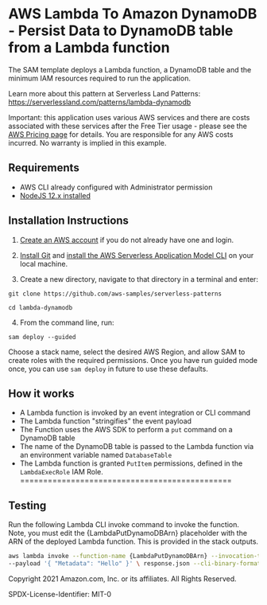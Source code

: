 # AWS Lambda To Amazon DynamoDB - Persist Data to DynamoDB table from a Lambda function

The SAM template deploys a Lambda function, a DynamoDB table and the minimum IAM resources required to run the application. 

Learn more about this pattern at Serverless Land Patterns: https://serverlessland.com/patterns/lambda-dynamodb

Important: this application uses various AWS services and there are costs associated with these services after the Free Tier usage - please see the [AWS Pricing page](https://aws.amazon.com/pricing/) for details. You are responsible for any AWS costs incurred. No warranty is implied in this example.

## Requirements

* AWS CLI already configured with Administrator permission
* [NodeJS 12.x installed](https://nodejs.org/en/download/)

## Installation Instructions

1. [Create an AWS account](https://portal.aws.amazon.com/gp/aws/developer/registration/index.html) if you do not already have one and login.

1. [Install Git](https://git-scm.com/book/en/v2/Getting-Started-Installing-Git) and [install the AWS Serverless Application Model CLI](https://docs.aws.amazon.com/serverless-application-model/latest/developerguide/serverless-sam-cli-install.html) on your local machine.

1. Create a new directory, navigate to that directory in a terminal and enter:
 ```
 git clone https://github.com/aws-samples/serverless-patterns
 
 cd lambda-dynamodb
 ```

4. From the command line, run:
```
sam deploy --guided
```
Choose a stack name, select the desired AWS Region, and allow SAM to create roles with the required permissions. Once you have run guided mode once, you can use `sam deploy` in future to use these defaults.

## How it works

* A Lambda function is invoked by an event integration or CLI command
* The Lambda function "stringifies" the event payload
* The Function uses the AWS SDK to perform a `put` command on a DynamoDB table 
* The name of the DynamoDB table is passed to the Lambda function via an environment variable named `DatabaseTable`
* The Lambda function is granted `PutItem` permissions, defined in the `LambdaExecRole` IAM Role.
==============================================

## Testing

Run the following Lambda CLI invoke command to invoke the function. Note, you must edit the {LambdaPutDynamoDBArn} placeholder with the ARN of the deployed Lambda function. This is provided in the stack outputs.

```bash
aws lambda invoke --function-name {LambdaPutDynamoDBArn} --invocation-type Event \
--payload '{ "Metadata": "Hello" }' \ response.json --cli-binary-format raw-in-base64-out  
```


Copyright 2021 Amazon.com, Inc. or its affiliates. All Rights Reserved.

SPDX-License-Identifier: MIT-0
